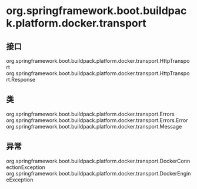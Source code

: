 # org.springframework.boot.buildpack.platform.docker.transport

## 接口

org.springframework.boot.buildpack.platform.docker.transport.HttpTransport
org.springframework.boot.buildpack.platform.docker.transport.HttpTransport.Response

## 类

org.springframework.boot.buildpack.platform.docker.transport.Errors
org.springframework.boot.buildpack.platform.docker.transport.Errors.Error
org.springframework.boot.buildpack.platform.docker.transport.Message

## 异常

org.springframework.boot.buildpack.platform.docker.transport.DockerConnectionException
org.springframework.boot.buildpack.platform.docker.transport.DockerEngineException




